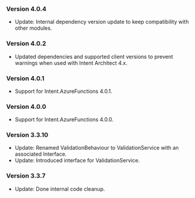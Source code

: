 ### Version 4.0.4

- Update: Internal dependency version update to keep compatibility with other modules.

### Version 4.0.2

- Updated dependencies and supported client versions to prevent warnings when used with Intent Architect 4.x.

### Version 4.0.1

- Support for Intent.AzureFunctions 4.0.1.

### Version 4.0.0

- Support for Intent.AzureFunctions 4.0.0.

### Version 3.3.10

- Update: Renamed ValidationBehaviour to ValidationService with an associated Interface.
- Update: Introduced interface for ValidationService.

### Version 3.3.7

- Update: Done internal code cleanup.
